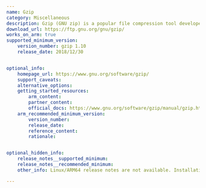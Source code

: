 ```yaml
---
name: Gzip
category: Miscellaneous
description: Gzip (GNU zip) is a popular file compression tool developed in the GNU Project. It is used to compress and decompress files, primarily to reduce their size and save storage space or bandwidth during transmission.
download_url: https://ftp.gnu.org/gnu/gzip/
works_on_arm: true
supported_minimum_version:
    version_number: gzip 1.10
    release_date: 2018/12/30


optional_info:
    homepage_url: https://www.gnu.org/software/gzip/
    support_caveats:
    alternative_options:
    getting_started_resources:
        arm_content:
        partner_content:
        official_docs: https://www.gnu.org/software/gzip/manual/gzip.html
    arm_recommended_minimum_version:
        version_number:
        release_date:
        reference_content:
        rationale:


optional_hidden_info:
    release_notes__supported_minimum:
    release_notes__recommended_minimum:
    other_info: Linux/ARM64 release notes are not available. Installation and testing are done via the [tar archive](https://ftp.gnu.org/gnu/gzip/).

---
```


